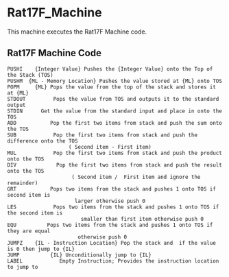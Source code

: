 # Rat17F_Machine

This machine executes the Rat17F Machine code.

## Rat17F Machine Code

	PUSHI    {Integer Value} Pushes the {Integer Value} onto the Top of the Stack (TOS)
	PUSHM  {ML - Memory Location} Pushes the value stored at {ML} onto TOS
	POPM     {ML} Pops the value from the top of the stack and stores it at {ML}
	STDOUT         Pops the value from TOS and outputs it to the standard output
	STDIN      Get the value from the standard input and place in onto the TOS
	ADD           Pop the first two items from stack and push the sum onto the TOS
	SUB            Pop the first two items from stack and push the difference onto the TOS
                        ( Second item - First item)
	MUL            Pop the first two items from stack and push the product onto the TOS
	DIV             Pop the first two items from stack and push the result onto the TOS
                         ( Second item /  First item and ignore the remainder)
	GRT           Pops two items from the stack and pushes 1 onto TOS if second item is
                          larger otherwise push 0
	LES            Pops two items from the stack and pushes 1 onto TOS if the second item is
                            smaller than first item otherwise push 0
	EQU          Pops two items from the stack and pushes 1 onto TOS if they are equal
                           otherwise push 0
	JUMPZ    {IL - Instruction Location} Pop the stack and  if the value is 0 then jump to {IL}
	JUMP          {IL} Unconditionally jump to {IL}
	LABEL            Empty Instruction; Provides the instruction location to jump to

